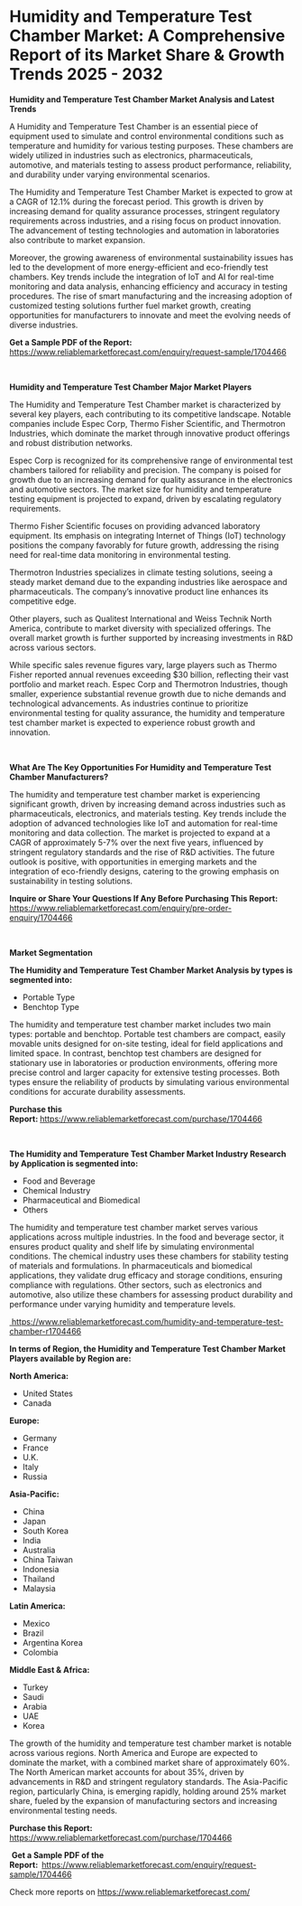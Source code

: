 <p><h1>Humidity and Temperature Test Chamber Market: A Comprehensive Report of its Market Share & Growth Trends 2025 - 2032</h1></p><p><strong>Humidity and Temperature Test Chamber Market Analysis and Latest Trends</strong></p>
<p><p>A Humidity and Temperature Test Chamber is an essential piece of equipment used to simulate and control environmental conditions such as temperature and humidity for various testing purposes. These chambers are widely utilized in industries such as electronics, pharmaceuticals, automotive, and materials testing to assess product performance, reliability, and durability under varying environmental scenarios.</p><p>The Humidity and Temperature Test Chamber Market is expected to grow at a CAGR of 12.1% during the forecast period. This growth is driven by increasing demand for quality assurance processes, stringent regulatory requirements across industries, and a rising focus on product innovation. The advancement of testing technologies and automation in laboratories also contribute to market expansion. </p><p>Moreover, the growing awareness of environmental sustainability issues has led to the development of more energy-efficient and eco-friendly test chambers. Key trends include the integration of IoT and AI for real-time monitoring and data analysis, enhancing efficiency and accuracy in testing procedures. The rise of smart manufacturing and the increasing adoption of customized testing solutions further fuel market growth, creating opportunities for manufacturers to innovate and meet the evolving needs of diverse industries.</p></p>
<p><strong>Get a Sample PDF of the Report:&nbsp;</strong> <a href="https://www.reliablemarketforecast.com/enquiry/request-sample/1704466?utm_campaign=2289&utm_medium=2&utm_source=Github&utm_content=ia&utm_term=16022025&utm_id=humidity-and-temperature-test-chamber">https://www.reliablemarketforecast.com/enquiry/request-sample/1704466</a></p>
<p>&nbsp;</p>
<p><strong>Humidity and Temperature Test Chamber Major Market Players</strong></p>
<p><p>The Humidity and Temperature Test Chamber market is characterized by several key players, each contributing to its competitive landscape. Notable companies include Espec Corp, Thermo Fisher Scientific, and Thermotron Industries, which dominate the market through innovative product offerings and robust distribution networks.</p><p>Espec Corp is recognized for its comprehensive range of environmental test chambers tailored for reliability and precision. The company is poised for growth due to an increasing demand for quality assurance in the electronics and automotive sectors. The market size for humidity and temperature testing equipment is projected to expand, driven by escalating regulatory requirements.</p><p>Thermo Fisher Scientific focuses on providing advanced laboratory equipment. Its emphasis on integrating Internet of Things (IoT) technology positions the company favorably for future growth, addressing the rising need for real-time data monitoring in environmental testing.</p><p>Thermotron Industries specializes in climate testing solutions, seeing a steady market demand due to the expanding industries like aerospace and pharmaceuticals. The company’s innovative product line enhances its competitive edge.</p><p>Other players, such as Qualitest International and Weiss Technik North America, contribute to market diversity with specialized offerings. The overall market growth is further supported by increasing investments in R&D across various sectors.</p><p>While specific sales revenue figures vary, large players such as Thermo Fisher reported annual revenues exceeding $30 billion, reflecting their vast portfolio and market reach. Espec Corp and Thermotron Industries, though smaller, experience substantial revenue growth due to niche demands and technological advancements. As industries continue to prioritize environmental testing for quality assurance, the humidity and temperature test chamber market is expected to experience robust growth and innovation.</p></p>
<p>&nbsp;</p>
<p><strong>What Are The Key Opportunities For Humidity and Temperature Test Chamber Manufacturers?</strong></p>
<p><p>The humidity and temperature test chamber market is experiencing significant growth, driven by increasing demand across industries such as pharmaceuticals, electronics, and materials testing. Key trends include the adoption of advanced technologies like IoT and automation for real-time monitoring and data collection. The market is projected to expand at a CAGR of approximately 5-7% over the next five years, influenced by stringent regulatory standards and the rise of R&D activities. The future outlook is positive, with opportunities in emerging markets and the integration of eco-friendly designs, catering to the growing emphasis on sustainability in testing solutions.</p></p>
<p><strong>Inquire or Share Your Questions If Any Before Purchasing This Report:</strong> <a href="https://www.reliablemarketforecast.com/enquiry/pre-order-enquiry/1704466?utm_campaign=2289&utm_medium=2&utm_source=Github&utm_content=ia&utm_term=16022025&utm_id=humidity-and-temperature-test-chamber">https://www.reliablemarketforecast.com/enquiry/pre-order-enquiry/1704466</a></p>
<p>&nbsp;</p>
<p><strong>Market Segmentation</strong></p>
<p><strong>The Humidity and Temperature Test Chamber Market Analysis by types is segmented into:</strong></p>
<p><ul><li>Portable Type</li><li>Benchtop Type</li></ul></p>
<p><p>The humidity and temperature test chamber market includes two main types: portable and benchtop. Portable test chambers are compact, easily movable units designed for on-site testing, ideal for field applications and limited space. In contrast, benchtop test chambers are designed for stationary use in laboratories or production environments, offering more precise control and larger capacity for extensive testing processes. Both types ensure the reliability of products by simulating various environmental conditions for accurate durability assessments.</p></p>
<p><strong>Purchase this Report:&nbsp;</strong><a href="https://www.reliablemarketforecast.com/purchase/1704466?utm_campaign=2289&utm_medium=2&utm_source=Github&utm_content=ia&utm_term=16022025&utm_id=humidity-and-temperature-test-chamber">https://www.reliablemarketforecast.com/purchase/1704466</a></p>
<p>&nbsp;</p>
<p><strong>The Humidity and Temperature Test Chamber Market Industry Research by Application is segmented into:</strong></p>
<p><ul><li>Food and Beverage</li><li>Chemical Industry</li><li>Pharmaceutical and Biomedical</li><li>Others</li></ul></p>
<p><p>The humidity and temperature test chamber market serves various applications across multiple industries. In the food and beverage sector, it ensures product quality and shelf life by simulating environmental conditions. The chemical industry uses these chambers for stability testing of materials and formulations. In pharmaceuticals and biomedical applications, they validate drug efficacy and storage conditions, ensuring compliance with regulations. Other sectors, such as electronics and automotive, also utilize these chambers for assessing product durability and performance under varying humidity and temperature levels.</p></p>
<p><a href="https://www.reliablemarketforecast.com/humidity-and-temperature-test-chamber-r1704466?utm_campaign=2289&utm_medium=2&utm_source=Github&utm_content=ia&utm_term=16022025&utm_id=humidity-and-temperature-test-chamber">&nbsp;https://www.reliablemarketforecast.com/humidity-and-temperature-test-chamber-r1704466</a></p>
<p><strong>In terms of Region, the Humidity and Temperature Test Chamber Market Players available by Region are:</strong></p>
<p>
    <p> <strong> North America: </strong>
        <ul>
            <li>United States</li>
            <li>Canada</li>
        </ul>
        </p> 
    <p> <strong> Europe: </strong>
        <ul>
            <li>Germany</li>
            <li>France</li>
            <li>U.K.</li>
            <li>Italy</li>
            <li>Russia</li>
        </ul>
        </p> 
    <p> <strong> Asia-Pacific: </strong>
        <ul>
            <li>China</li>
            <li>Japan</li>
            <li>South Korea</li>
            <li>India</li>
            <li>Australia</li>
            <li>China Taiwan</li>
            <li>Indonesia</li>
            <li>Thailand</li>
            <li>Malaysia</li>
        </ul>
        </p> 
    <p> <strong> Latin America: </strong>
        <ul>
            <li>Mexico</li>
            <li>Brazil</li>
            <li>Argentina Korea</li>
            <li>Colombia</li>
        </ul>
        </p> 
    <p> <strong> Middle East & Africa: </strong>
        <ul>
            <li>Turkey</li>
            <li>Saudi</li>
            <li>Arabia</li>
            <li>UAE</li>
            <li>Korea</li>
        </ul>
    </p>
    </p>
<p><p>The growth of the humidity and temperature test chamber market is notable across various regions. North America and Europe are expected to dominate the market, with a combined market share of approximately 60%. The North American market accounts for about 35%, driven by advancements in R&D and stringent regulatory standards. The Asia-Pacific region, particularly China, is emerging rapidly, holding around 25% market share, fueled by the expansion of manufacturing sectors and increasing environmental testing needs.</p></p>
<p><strong>Purchase this Report: </strong><a href="https://www.reliablemarketforecast.com/purchase/1704466?utm_campaign=2289&utm_medium=2&utm_source=Github&utm_content=ia&utm_term=16022025&utm_id=humidity-and-temperature-test-chamber">https://www.reliablemarketforecast.com/purchase/1704466</a></p>
<p>&nbsp;<strong>Get a Sample PDF of the Report:&nbsp;&nbsp;</strong><a href="https://www.reliablemarketforecast.com/enquiry/request-sample/1704466?utm_campaign=2289&utm_medium=2&utm_source=Github&utm_content=ia&utm_term=16022025&utm_id=humidity-and-temperature-test-chamber">https://www.reliablemarketforecast.com/enquiry/request-sample/1704466</a></p>
<p><strong></strong></p>
<p>Check more reports on <a href="https://www.reliablemarketforecast.com/?utm_campaign=2289&utm_medium=2&utm_source=Github&utm_content=ia&utm_term=16022025&utm_id=humidity-and-temperature-test-chamber">https://www.reliablemarketforecast.com/</a></p>